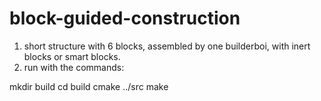 # block-guided-construction
1. short structure with 6 blocks, assembled by one builderboi, with inert blocks or smart blocks.
2. run with the commands:

  mkdir build
  cd build
  cmake ../src
  make
